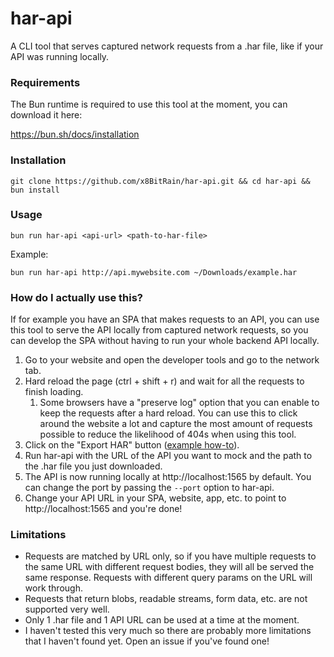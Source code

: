 # har-api

A CLI tool that serves captured network requests from a .har file, like if your API was running locally.

### Requirements

The Bun runtime is required to use this tool at the moment, you can download it here: 

https://bun.sh/docs/installation

### Installation

```git clone https://github.com/x8BitRain/har-api.git && cd har-api && bun install```

### Usage

```bun run har-api <api-url> <path-to-har-file>```
 
Example: 

```bun run har-api http://api.mywebsite.com ~/Downloads/example.har```

### How do I actually use this?

If for example you have an SPA that makes requests to an API, you can use this tool to serve the API locally from captured network requests, so you can develop the SPA without having to run your whole backend API locally.

1. Go to your website and open the developer tools and go to the network tab.
2. Hard reload the page (ctrl + shift + r) and wait for all the requests to finish loading.
   1. Some browsers have a "preserve log" option that you can enable to keep the requests after a hard reload. You can use this to click around the website a lot and capture the most amount of requests possible to reduce the likelihood of 404s when using this tool.
3. Click on the "Export HAR" button ([example how-to](https://help.okta.com/oag/en-us/content/topics/access-gateway/troubleshooting-with-har.htm)).
4. Run har-api with the URL of the API you want to mock and the path to the .har file you just downloaded.
5. The API is now running locally at http://localhost:1565 by default. You can change the port by passing the `--port` option to har-api.
6. Change your API URL in your SPA, website, app, etc. to point to http://localhost:1565 and you're done!

### Limitations

- Requests are matched by URL only, so if you have multiple requests to the same URL with different request bodies, they will all be served the same response. Requests with different query params on the URL will work through.
- Requests that return blobs, readable streams, form data, etc. are not supported very well.
- Only 1 .har file and 1 API URL can be used at a time at the moment.
- I haven't tested this very much so there are probably more limitations that I haven't found yet. Open an issue if you've found one!

